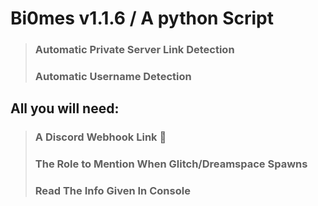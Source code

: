 # Bi0mes v1.1.6 / A python Script

> ### Automatic Private Server Link Detection 
> ### Automatic Username Detection 

## All you will need:
> ### A Discord Webhook Link 🔗
> ### The Role to Mention When Glitch/Dreamspace Spawns 
> ### Read The Info Given In Console 
